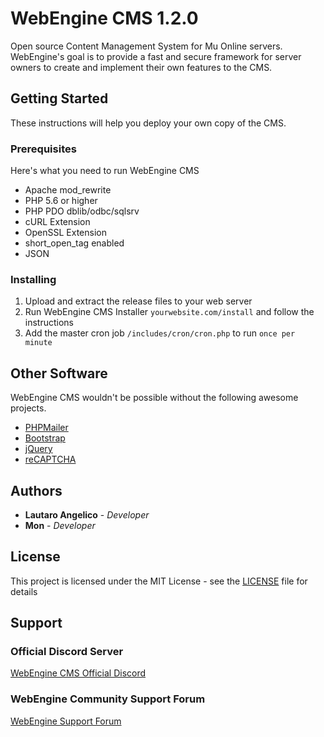 # WebEngine CMS 1.2.0

Open source Content Management System for Mu Online servers. WebEngine's goal is to provide a fast and secure framework for server owners to create and implement their own features to the CMS.

## Getting Started

These instructions will help you deploy your own copy of the CMS.

### Prerequisites

Here's what you need to run WebEngine CMS

* Apache mod_rewrite
* PHP 5.6 or higher
* PHP PDO dblib/odbc/sqlsrv
* cURL Extension
* OpenSSL Extension
* short_open_tag enabled
* JSON

### Installing

1. Upload and extract the release files to your web server
2. Run WebEngine CMS Installer `yourwebsite.com/install` and follow the instructions
3. Add the master cron job `/includes/cron/cron.php` to run `once per minute`

## Other Software

WebEngine CMS wouldn't be possible without the following awesome projects.

* [PHPMailer](https://github.com/PHPMailer/PHPMailer/)
* [Bootstrap](https://getbootstrap.com/)
* [jQuery](http://jquery.com/)
* [reCAPTCHA](https://github.com/google/recaptcha)

## Authors

* **Lautaro Angelico** - *Developer*
* **Mon** - *Developer*

## License

This project is licensed under the MIT License - see the [LICENSE](LICENSE) file for details

## Support

### Official Discord Server
[WebEngine CMS Official Discord](https://webenginecms.org/discord)

### WebEngine Community Support Forum
[WebEngine Support Forum](https://forum.webenginecms.org/)
